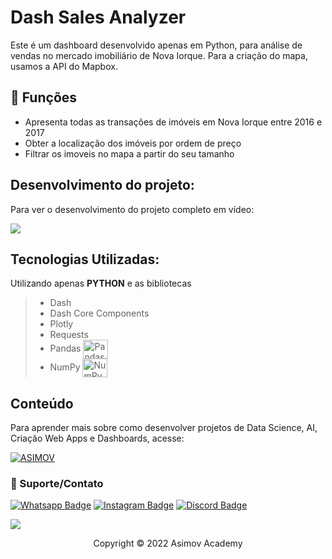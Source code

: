 # Dash Sales Analyzer
Este é um dashboard desenvolvido apenas em Python, para análise de vendas no mercado imobiliário de Nova Iorque. Para a criação do mapa, usamos a API do Mapbox.

## 🔧 Funções

- Apresenta todas as transações de imóveis em Nova Iorque entre 2016 e 2017
- Obter a localização dos imóveis por ordem de preço
- Filtrar os imoveis no mapa a partir do seu tamanho

## Desenvolvimento do projeto:
Para ver o desenvolvimento do projeto completo em vídeo:

<a href = "https://asimov.academy/analise-vendas-nyc/"><img src="https://img.shields.io/badge/ASIMOV-Projeto%20Completo-lightgrey" target="_blank"></a> 

## Tecnologias Utilizadas:

Utilizando apenas **PYTHON** e as bibliotecas
> - Dash
> - Dash Core Components
> - Plotly
> - Requests
> - Pandas <img align="center" alt="Pandas" height="30" width="40" src="https://cdn.jsdelivr.net/gh/devicons/devicon/icons/pandas/pandas-original-wordmark.svg">
> - NumPy <img align="center" alt="NumPy" height="30" width="40" src="https://cdn.jsdelivr.net/gh/devicons/devicon/icons/numpy/numpy-original-wordmark.svg">


## Conteúdo
Para aprender mais sobre como desenvolver projetos de Data Science, AI, Criação Web Apps e Dashboards, acesse:

[![ASIMOV](https://img.shields.io/badge/ASIMOV-Saiba%20Mais-lightgrey)](https://asimov.academy/#)

### 🤝 Suporte/Contato


[![Whatsapp Badge](https://img.shields.io/badge/WhatsApp-25D366?style=for-the-badge&logo=whatsapp&logoColor=white)](https://wa.me/5551981830833)
[![Instagram Badge](https://img.shields.io/badge/Instagram-E4405F?style=for-the-badge&logo=instagram&logoColor=white)](https://www.instagram.com/asimov.academy/)
[![Discord Badge](https://img.shields.io/badge/Discord-7289DA?style=for-the-badge&logo=discord&logoColor=white)](https://discord.gg/W2Nc7bxvk7)

<a href = "mailto:contato@asimov.academy"><img src="https://img.shields.io/badge/-Gmail-%23333?style=for-the-badge&logo=gmail&logoColor=white" target="_blank"></a> 




<p align="center">Copyright © 2022 Asimov Academy</p>
